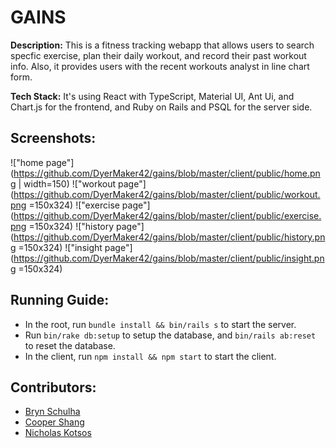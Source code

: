 # GAINS

**Description:** This is a fitness tracking webapp that allows users to search specfic exercise, plan their daily workout, and record their past workout info. Also, it provides users with the recent workouts analyst in line chart form. 

**Tech Stack:** It's using React with TypeScript, Material UI, Ant Ui, and Chart.js for the frontend, and Ruby on Rails and PSQL for the server side.

## Screenshots:
!["home page"](https://github.com/DyerMaker42/gains/blob/master/client/public/home.png | width=150)
!["workout page"](https://github.com/DyerMaker42/gains/blob/master/client/public/workout.png =150x324)
!["exercise page"](https://github.com/DyerMaker42/gains/blob/master/client/public/exercise.png =150x324)
!["history page"](https://github.com/DyerMaker42/gains/blob/master/client/public/history.png =150x324)
!["insight page"](https://github.com/DyerMaker42/gains/blob/master/client/public/insight.png =150x324)

## Running Guide:
- In the root, run `bundle install && bin/rails s` to start the server.
- Run `bin/rake db:setup` to setup the database, and `bin/rails ab:reset` to reset the database.
- In the client, run `npm install && npm start` to start the client.

## Contributors:
- [Bryn Schulha](https://github.com/brynschulha)
- [Cooper Shang](https://github.com/vvEii)
- [Nicholas Kotsos](https://github.com/DyerMaker42)  

